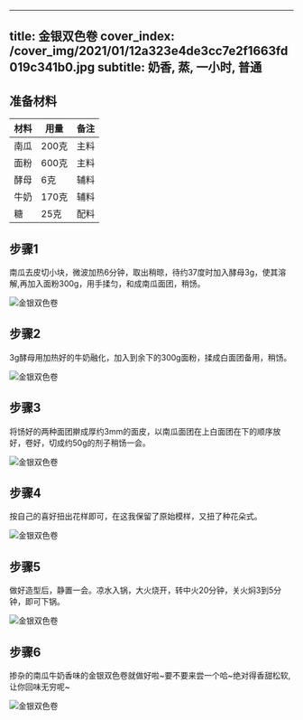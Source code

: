 
---
title: 金银双色卷
cover_index: /cover_img/2021/01/12a323e4de3cc7e2f1663fd019c341b0.jpg
subtitle: 奶香, 蒸, 一小时, 普通
---

## 准备材料

| 材料     | 用量 | 备注|
| ------- | ----- | --- |
| 南瓜 | 200克| 主料 |
| 面粉 | 600克| 主料 |
| 酵母 | 6克| 辅料 |
| 牛奶 | 170克| 辅料 |
| 糖 | 25克| 配料 |

## 步骤1

南瓜去皮切小块，微波加热6分钟，取出稍晾，待约37度时加入酵母3g，使其溶解,再加入面粉300g，用手揉匀，和成南瓜面团，稍饧。

![金银双色卷](https://i8.meishichina.com/attachment/recipe/201010/201010261950047.JPG?x-oss-process=style/p320) 

## 步骤2

3g酵母用加热好的牛奶融化，加入到余下的300g面粉，揉成白面团备用，稍饧。

![金银双色卷](https://i8.meishichina.com/attachment/recipe/201010/201010261951103.JPG?x-oss-process=style/p320) 

## 步骤3

将饧好的两种面团擀成厚约3mm的面皮，以南瓜面团在上白面团在下的顺序放好，卷好，切成约50g的剂子稍饧一会。

![金银双色卷](https://i8.meishichina.com/attachment/recipe/201010/201010261955373.JPG?x-oss-process=style/p320) 

## 步骤4

按自己的喜好扭出花样即可，在这我保留了原始模样，又扭了种花朵式。

![金银双色卷](https://i8.meishichina.com/attachment/recipe/201010/201010261957280.JPG?x-oss-process=style/p320) 

## 步骤5

做好造型后，静置一会。凉水入锅，大火烧开，转中火20分钟，关火焖3到5分钟，即可下锅。

![金银双色卷](https://i8.meishichina.com/attachment/recipe/201010/201010261959309.JPG?x-oss-process=style/p320) 

## 步骤6

掺杂的南瓜牛奶香味的金银双色卷就做好啦~要不要来尝一个哈~绝对得香甜松软,让你回味无穷呢~

![金银双色卷](https://i8.meishichina.com/attachment/recipe/201010/201010262000432.JPG?x-oss-process=style/p320) 

